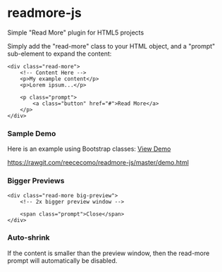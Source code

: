 # readmore-js
Simple "Read More" plugin for HTML5 projects

Simply add the "read-more" class to your HTML object, and a "prompt" sub-element to expand the content:

    <div class="read-more">
        <!-- Content Here -->
        <p>My example content</p>
        <p>Lorem ipsum...</p>
        
        <p class="prompt">
            <a class="button" href="#">Read More</a>
        </p>
    </div>

### Sample Demo

Here is an example using Bootstrap classes: [View Demo](https://rawgit.com/reececomo/readmore-js/master/demo.html)

https://rawgit.com/reececomo/readmore-js/master/demo.html

### Bigger Previews
    <div class="read-more big-preview">
        <!-- 2x bigger preview window -->
        
        <span class="prompt">Close</span>
    </div>

### Auto-shrink
If the content is smaller than the preview window, then the read-more prompt will automatically be disabled.

